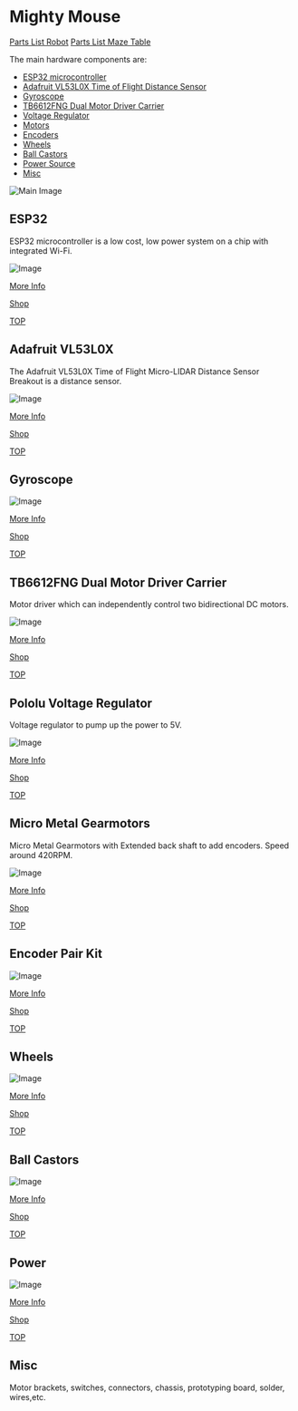 # Mighty Mouse

[Parts List Robot](https://raw.githubusercontent.com/ziqbal/salmon-robotics/master/hardware/partslist-salmonrobotics-robo-car.pdf)
[Parts List Maze Table](https://raw.githubusercontent.com/ziqbal/salmon-robotics/master/hardware/partslist-salmonrobotics-maze-table.pdf)

The main hardware components are:

* [ESP32 microcontroller](#esp32)
* [Adafruit VL53L0X Time of Flight Distance Sensor](#Adafruit-VL53L0X)
* [Gyroscope](#Gyroscope)
* [TB6612FNG Dual Motor Driver Carrier](#TB6612FNG-Dual-Motor-Driver-Carrier)
* [Voltage Regulator](#Pololu-Voltage-Regulator)
* [Motors](#Micro-Metal-Gearmotors)
* [Encoders](#Encoder-Pair-Kit)
* [Wheels](#wheels)
* [Ball Castors](#ball-castors)
* [Power Source](#power)
* [Misc](#misc)


![Main Image](images/main.jpg)


## ESP32

ESP32 microcontroller is a low cost, low power system on a chip with integrated Wi-Fi.

![Image](images/esp32.jpg)

[More Info](https://www.espressif.com/en/products/hardware/esp32-devkitc/overview)

[Shop](https://grobotronics.com/esp32-development-board-esp32-devkitc-32d.html)

[TOP](#mighty-mouse)

## Adafruit VL53L0X 

The Adafruit VL53L0X Time of Flight Micro-LIDAR Distance Sensor Breakout is a distance sensor.

![Image](images/VL53L0X.jpg)

[More Info](https://learn.adafruit.com/adafruit-vl53l0x-micro-lidar-distance-sensor-breakout)

[Shop](https://grobotronics.com/adafruit-vl53l0x-time-of-flight-distance-sensor-30-to-1000mm.html)

[TOP](#mighty-mouse)

## Gyroscope 

![Image](images/gyroscope.jpg)

[More Info](https://www.invensense.com/products/motion-tracking/6-axis/mpu-6050/)

[Shop](https://grobotronics.com/gy-521-mpu6050-3-axis-gyroscope-and-accelerometer-imu.html)

[TOP](#mighty-mouse)


## TB6612FNG Dual Motor Driver Carrier 

Motor driver which can independently control two bidirectional DC motors.

![Image](images/TB6612FNG.jpg)

[More Info](https://www.pololu.com/product/713/)

[Shop](https://grobotronics.com/tb6612fng-dual-motor-driver-carrier.html)

[TOP](#mighty-mouse)

## Pololu Voltage Regulator 

Voltage regulator to pump up the power to 5V.

![Image](images/voltageregulator.jpg)

[More Info](https://www.pololu.com/product/2562/)

[Shop](https://grobotronics.com/pololu-5v-1.4a-step-up-voltage-regulator-u3v12f5-2115.html)

[TOP](#mighty-mouse)

## Micro Metal Gearmotors 

Micro Metal Gearmotors with Extended back shaft to add encoders.
Speed around 420RPM.

![Image](images/motor.jpg)

[More Info](https://www.pololu.com/product/2562/)

[Shop](https://grobotronics.com/micro-metal-gearmotor-extended-back-shaft-420rpm.html)

[TOP](#mighty-mouse)

## Encoder Pair Kit

![Image](images/encoders.jpg)

[More Info](https://www.pololu.com/product/2591)

[Shop](https://grobotronics.com/magnetic-encoder-pair-kit-12-cpr-2.7-18v-hpcb-compatible.html)

[TOP](#mighty-mouse)

## Wheels

![Image](images/wheels.jpg)

[More Info](https://www.pololu.com/product/1425)

[Shop](https://grobotronics.com/pololu-wheel-70x8mm-pair-black.html)

[TOP](#mighty-mouse)


## Ball Castors

![Image](images/ballcastor.jpg)

[More Info](https://grobotronics.com/ball-caster-metal.html)

[Shop](https://grobotronics.com/ball-caster-metal.html)

[TOP](#mighty-mouse)



## Power

![Image](images/power.jpg)

[More Info](https://grobotronics.com/3x-with-wires.html)

[Shop](https://grobotronics.com/3x-with-wires.html)

[TOP](#mighty-mouse)

## Misc

Motor brackets, switches, connectors, chassis, prototyping board, solder, wires,etc.

